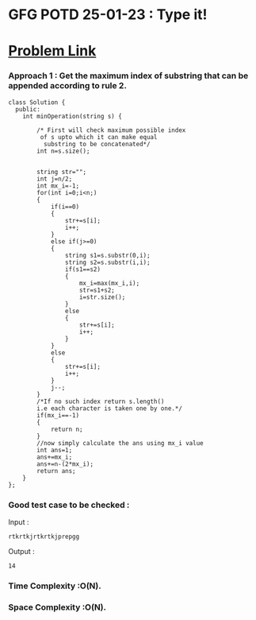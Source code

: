 # GFG POTD 25-01-23 : Type it!

# <a href="https://practice.geeksforgeeks.org/problems/95080eb9efbf7cc5cb4851ddf8d7946e3f212a49/1">Problem Link</a>

### Approach 1 : Get the maximum index of substring that can be appended according to rule 2.

```
class Solution {
  public:
    int minOperation(string s) {
        
        /* First will check maximum possible index
         of s upto which it can make equal
          substring to be concatenated*/
        int n=s.size();


        string str="";
        int j=n/2;
        int mx_i=-1;
        for(int i=0;i<n;)
        {
            if(i==0)
            {
                str+=s[i];
                i++;
            }
            else if(j>=0)
            {
                string s1=s.substr(0,i);
                string s2=s.substr(i,i);
                if(s1==s2)
                {
                    mx_i=max(mx_i,i);
                    str=s1+s2;
                    i=str.size();
                }
                else
                {
                    str+=s[i];
                    i++;
                }
            }
            else
            {
                str+=s[i];
                i++;
            }
            j--;
        }
        /*If no such index return s.length() 
        i.e each character is taken one by one.*/
        if(mx_i==-1)
        {
            return n;
        }
        //now simply calculate the ans using mx_i value
        int ans=1;
        ans+=mx_i;
        ans+=n-(2*mx_i);
        return ans;
    }
};
```
### Good test case to be checked  :
Input :
```
rtkrtkjrtkrtkjprepgg
```
Output :
```
14
```
### Time Complexity :O(N).
### Space Complexity :O(N).
